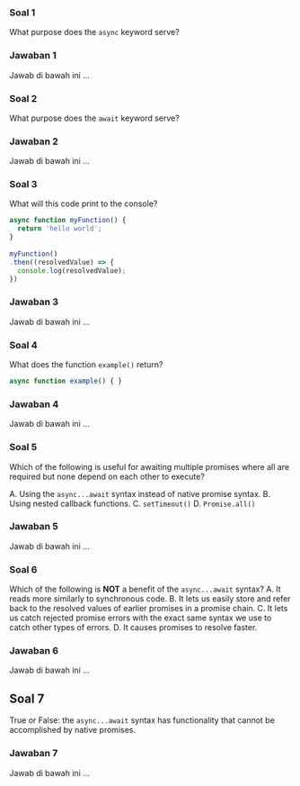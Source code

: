 ### Soal 1
What purpose does the `async` keyword serve?
### Jawaban 1
Jawab di bawah ini
...

### Soal 2
What purpose does the `await` keyword serve?
### Jawaban 2
Jawab di bawah ini
...

### Soal 3
What will this code print to the console?
```js
async function myFunction() { 
  return 'hello world';
}
 
myFunction()
.then((resolvedValue) => {
  console.log(resolvedValue);
})
```
### Jawaban 3
Jawab di bawah ini
...

### Soal 4
What does the function `example()` return?
```js
async function example() { }
```
### Jawaban 4
Jawab di bawah ini
...

### Soal 5
Which of the following is useful for awaiting multiple promises where all are required but none depend on each other to execute?

A. Using the `async...await` syntax instead of native promise syntax.
B. Using nested callback functions.
C. `setTimeout()`
D. `Promise.all()`
### Jawaban 5
Jawab di bawah ini
...

### Soal 6
Which of the following is **NOT** a benefit of the `async...await` syntax?
A. It reads more similarly to synchronous code.
B. It lets us easily store and refer back to the resolved values of earlier promises in a promise chain.
C. It lets us catch rejected promise errors with the exact same syntax we use to catch other types of errors.
D. It causes promises to resolve faster.
### Jawaban 6
Jawab di bawah ini
...

## Soal 7
True or False: the `async...await` syntax has functionality that cannot be accomplished by native promises.
### Jawaban 7
Jawab di bawah ini
...